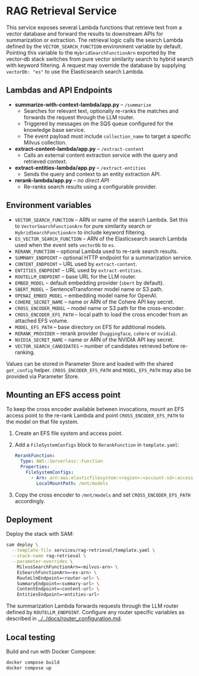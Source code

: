 # RAG Retrieval Service

This service exposes several Lambda functions that retrieve text from a vector database and forward the results to downstream APIs for summarization or extraction.
The retrieval logic calls the search Lambda defined by the `VECTOR_SEARCH_FUNCTION` environment variable by default. Pointing this variable to the
`HybridSearchFunctionArn` exported by the vector‑db stack switches from pure vector similarity search to hybrid search with keyword filtering. A request may override the database
by supplying `vectorDb: "es"` to use the Elasticsearch search Lambda.

## Lambdas and API Endpoints

- **summarize-with-context-lambda/app.py** – `/summarize`
  - Searches for relevant text, optionally re-ranks the matches and forwards the request through the LLM router.
  - Triggered by messages on the SQS queue configured for the knowledge base service.
  - The event payload must include ``collection_name`` to target a specific Milvus collection.
- **extract-content-lambda/app.py** – `/extract-content`
  - Calls an external content extraction service with the query and retrieved context.
- **extract-entities-lambda/app.py** – `/extract-entities`
  - Sends the query and context to an entity extraction API.
- **rerank-lambda/app.py** – _no direct API_
  - Re-ranks search results using a configurable provider.

## Environment variables

- `VECTOR_SEARCH_FUNCTION` – ARN or name of the search Lambda. Set this to `VectorSearchFunctionArn` for pure similarity search or `HybridSearchFunctionArn` to include keyword filtering.
- `ES_VECTOR_SEARCH_FUNCTION` – ARN of the Elasticsearch search Lambda used when the event sets `vectorDb` to `es`.
- `RERANK_FUNCTION` – optional Lambda used to re-rank search results.
- `SUMMARY_ENDPOINT` – optional HTTP endpoint for a summarization service.
- `CONTENT_ENDPOINT` – URL used by `extract-content`.
- `ENTITIES_ENDPOINT` – URL used by `extract-entities`.
- `ROUTELLM_ENDPOINT` – base URL for the LLM router.
- `EMBED_MODEL` – default embedding provider (`sbert` by default).
- `SBERT_MODEL` – SentenceTransformer model name or S3 path.
- `OPENAI_EMBED_MODEL` – embedding model name for OpenAI.
 - `COHERE_SECRET_NAME` – name or ARN of the Cohere API key secret.
- `CROSS_ENCODER_MODEL` – model name or S3 path for the cross-encoder.
- `CROSS_ENCODER_EFS_PATH` – local path to load the cross encoder from an
  attached EFS volume.
- `MODEL_EFS_PATH` – base directory on EFS for additional models.
- `RERANK_PROVIDER` – rerank provider (`huggingface`, `cohere` or `nvidia`).
- `NVIDIA_SECRET_NAME` – name or ARN of the NVIDIA API key secret.
- `VECTOR_SEARCH_CANDIDATES` – number of candidates retrieved before re-ranking.

Values can be stored in Parameter Store and loaded with the shared `get_config` helper.
`CROSS_ENCODER_EFS_PATH` and `MODEL_EFS_PATH` may also be provided via Parameter Store.

## Mounting an EFS access point

To keep the cross encoder available between invocations, mount an EFS
access point to the re-rank Lambda and point `CROSS_ENCODER_EFS_PATH`
to the model on that file system.

1. Create an EFS file system and access point.
2. Add a `FileSystemConfigs` block to `RerankFunction` in
   `template.yaml`:

   ```yaml
   RerankFunction:
     Type: AWS::Serverless::Function
     Properties:
       FileSystemConfigs:
         - Arn: arn:aws:elasticfilesystem:<region>:<account-id>:access-point/<ap-id>
           LocalMountPath: /mnt/models
   ```
3. Copy the cross encoder to `/mnt/models` and set
   `CROSS_ENCODER_EFS_PATH` accordingly.

## Deployment

Deploy the stack with SAM:

```bash
sam deploy \
  --template-file services/rag-retrieval/template.yaml \
  --stack-name rag-retrieval \
  --parameter-overrides \
    MilvusSearchFunctionArn=<milvus-arn> \
    EsSearchFunctionArn=<es-arn> \
    RouteLlmEndpoint=<router-url> \
    SummaryEndpoint=<summary-url> \
    ContentEndpoint=<content-url> \
    EntitiesEndpoint=<entities-url>
```

The summarization Lambda forwards requests through the LLM router defined by
`ROUTELLM_ENDPOINT`. Configure any router specific variables as described in
[../../docs/router_configuration.md](../../docs/router_configuration.md).

## Local testing

Build and run with Docker Compose:

```bash
docker compose build
docker compose up
```
